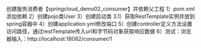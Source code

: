 创建服务消费者【springcloud_demo02_consumer】并依赖父工程
 1）pom.xml添加依赖
 2）创建pojo类User
 3）创建启动类
  3.1）获取RestTemplate实例并放到spring容器中
 4）创建application.yml修改端口
 5）创建controller定义方法设置访问路径，通过restTemplate传入url和字节码对象获取响应数据
 6）测试：浏览器输入：http://localhost:18082/consumer/1